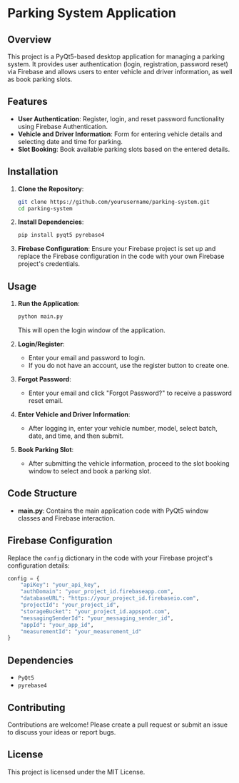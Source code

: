 # Parking System Application

## Overview
This project is a PyQt5-based desktop application for managing a parking system. It provides user authentication (login, registration, password reset) via Firebase and allows users to enter vehicle and driver information, as well as book parking slots.

## Features
- **User Authentication**: Register, login, and reset password functionality using Firebase Authentication.
- **Vehicle and Driver Information**: Form for entering vehicle details and selecting date and time for parking.
- **Slot Booking**: Book available parking slots based on the entered details.

## Installation
1. **Clone the Repository**:
    ```sh
    git clone https://github.com/yourusername/parking-system.git
    cd parking-system
    ```

2. **Install Dependencies**:
    ```sh
    pip install pyqt5 pyrebase4
    ```

3. **Firebase Configuration**:
    Ensure your Firebase project is set up and replace the Firebase configuration in the code with your own Firebase project's credentials.

## Usage
1. **Run the Application**:
    ```sh
    python main.py
    ```
    This will open the login window of the application.

2. **Login/Register**:
    - Enter your email and password to login.
    - If you do not have an account, use the register button to create one.

3. **Forgot Password**:
    - Enter your email and click "Forgot Password?" to receive a password reset email.

4. **Enter Vehicle and Driver Information**:
    - After logging in, enter your vehicle number, model, select batch, date, and time, and then submit.

5. **Book Parking Slot**:
    - After submitting the vehicle information, proceed to the slot booking window to select and book a parking slot.

## Code Structure
- **main.py**: Contains the main application code with PyQt5 window classes and Firebase interaction.

## Firebase Configuration
Replace the `config` dictionary in the code with your Firebase project's configuration details:
```python
config = {
    "apiKey": "your_api_key",
    "authDomain": "your_project_id.firebaseapp.com",
    "databaseURL": "https://your_project_id.firebaseio.com",
    "projectId": "your_project_id",
    "storageBucket": "your_project_id.appspot.com",
    "messagingSenderId": "your_messaging_sender_id",
    "appId": "your_app_id",
    "measurementId": "your_measurement_id"
}
```
## Dependencies

- `PyQt5`
- `pyrebase4`

## Contributing

Contributions are welcome! Please create a pull request or submit an issue to discuss your ideas or report bugs.

## License

This project is licensed under the MIT License.
